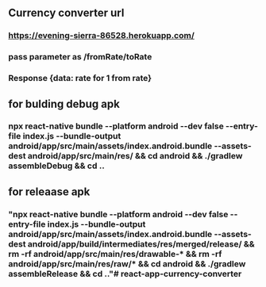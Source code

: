 ## Currency converter url
### https://evening-sierra-86528.herokuapp.com/

### pass parameter as /fromRate/toRate

### Response {data: rate for 1 from rate}


## for bulding debug apk
### npx react-native bundle --platform android --dev false --entry-file index.js --bundle-output android/app/src/main/assets/index.android.bundle --assets-dest android/app/src/main/res/ && cd android && ./gradlew assembleDebug && cd ..


## for releaase apk
### "npx react-native bundle --platform android --dev false --entry-file index.js --bundle-output android/app/src/main/assets/index.android.bundle --assets-dest android/app/build/intermediates/res/merged/release/ && rm -rf android/app/src/main/res/drawable-* && rm -rf android/app/src/main/res/raw/* && cd android && ./gradlew assembleRelease && cd .."# react-app-currency-converter
